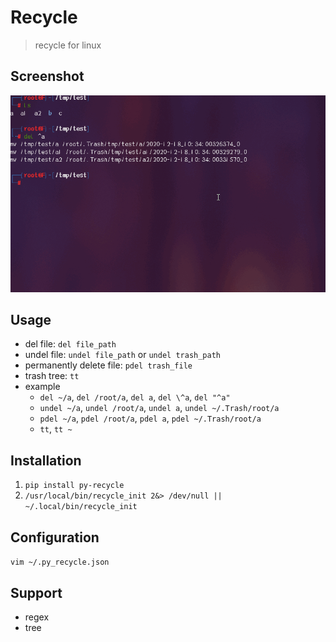 # Recycle
> recycle for linux

## Screenshot
![](./example.gif)


## Usage
- del file: `del file_path`
- undel file: `undel file_path` or `undel trash_path`
- permanently delete file: `pdel trash_file`
- trash tree: `tt`
- example
    - `del ~/a`, `del /root/a`, `del a`, `del \^a`, `del "^a"`
    - `undel ~/a`, `undel /root/a`, `undel a`, `undel ~/.Trash/root/a`
    - `pdel ~/a`, `pdel /root/a`, `pdel a`, `pdel ~/.Trash/root/a`
    - `tt`, `tt ~`

## Installation
1. `pip install py-recycle`
2. `/usr/local/bin/recycle_init 2&> /dev/null || ~/.local/bin/recycle_init`

## Configuration

`vim ~/.py_recycle.json`

## Support
- regex
- tree
